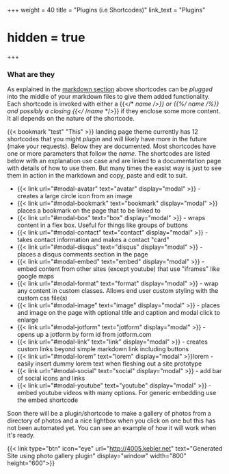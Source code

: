 +++
weight = 40
title = "Plugins (i.e Shortcodes)"
link_text = "Plugins"
# hidden = true
+++

### What are they

As explained in the [markdown section](#what-are-the-and-about) above shortcodes can be *plugged* into the middle of your markdown files to give them added functionality.  Each shortcode is invoked with either a {{</* *name* */>}} or {{%/* *name* */%}} and possibly a closing {{</* /*name* */>}} if they enclose some more content.   It all depends on the nature of the shortcode.

{{< bookmark "test" "This" >}} landing page theme currently has 12 shortcodes that you might *plugin* and will likely have more in the future (make your requests).  Below they are documented.  Most shortcodes have one or more parameters that follow the *name*.  The shortcodes are listed below with an explanation use case and are linked to a documentation page with details of how to use them.  But many times the easist way is just to see them in action in the markdown and copy, paste and edit to suit.

* {{< link url="#modal-avatar" text="avatar" display="modal" >}}  - creates a large circle icon from an image  
* {{< link url="#modal-bookmark" text="bookmark" display="modal" >}}  places a bookmark on the page that to be linked to
* {{< link url="#modal-box" text="box" display="modal" >}} - wraps content in a flex box.  Useful for things like groups of buttons
* {{< link url="#modal-contact" text="contact" display="modal" >}} - takes contact information and makes a contact "card"
* {{< link url="#modal-disqus" text="disqus" display="modal" >}} - places a disqus comments section in the page
* {{< link url="#modal-embed" text="embed" display="modal" >}} - embed content from other sites (except youtube) that use "iframes" like google maps
* {{< link url="#modal-format" text="format" display="modal" >}} - wrap any content in custom classes.  Allows end user custom styling with  the custom css file(s)
* {{< link url="#modal-image" text="image" display="modal" >}} - places and image on the page with optional title and caption and modal click to enlarge
* {{< link url="#modal-jotform" text="jotform" display="modal" >}} - opens up a jotform by form id from jotform.com
* {{< link url="#modal-link" text="link" display="modal" >}} - creates custom links beyond simple markdown link including buttons
* {{< link url="#modal-lorem" text="lorem" display="modal" >}}lorem -  easily insert dummy lorem text when fleshing out a site prototype
* {{< link url="#modal-social" text="social" display="modal" >}} -  add bar of social icons and links  
* {{< link url="#modal-youtube" text="youtube" display="modal" >}} - embed youtube videos with many options.  For generic embedding use the embed shortcode

Soon there will be a plugin/shortcode to make a gallery of photos from a directory of photos and a nice lightbox when you click on one but this has not been automated yet.  You can see an example of how it will work when it's ready.

{{< link type="btn" icon="eye" url="http://4005.kebler.net" text="Generated Site using photo gallery plugin" display="window" width="800" height="600">}}
